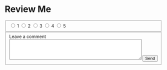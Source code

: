 <h1>Review Me</h1>
<form data-sheet="https://adobe-my.sharepoint.com/:x:/r/personal/cmillar_adobe_com/Documents/Helix%20Demos/dc-rating-submissions.xlsx?d=w9d7427d7a9814408846078023a361d06&csf=1&web=1&e=GkX4Kc" data-review-location="dc-rating-submissions" locale="en-US">
  <fieldset>
      <input type="radio" name="rating" value="1" />
      <label for="rating-1">1</label>
      <input type="radio" name="rating" value="2" />
      <label for="rating-2">2</label>
      <input type="radio" name="rating" value="3" />
      <label for="rating-3">3</label>
      <input type="radio" name="rating" value="4" />
      <label for="rating-4">4</label>
      <input type="radio" name="rating" value="5" />
      <label for="rating-5">5</label>
  </fieldset>
  <fieldset>
    <label for="rating-comments">Leave a comment</label>
    <textarea id="rating-comments" name="rating-comments" rows="4" cols="50"></textarea>
    <input type="submit" value="Send">
  </fieldset>
</form>